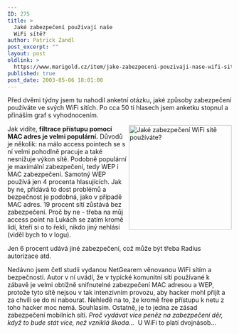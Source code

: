 ```yaml
---
ID: 275
title: >
  Jaké zabezpečení používají naše
  WiFi sítě?
author: Patrick Zandl
post_excerpt: ""
layout: post
oldlink: >
  https://www.marigold.cz/item/jake-zabezpeceni-pouzivaji-nase-wifi-site
published: true
post_date: 2003-05-06 18:01:00
---
```

<p>
Před dvěmi týdny jsem tu nahodil anketní otázku, jaké způsoby zabezpečení používáte ve svých WiFi sítích.&#160;Po cca 50 ti hlasech jsem anketku stopnul a přináším graf s vyhodnocením. </p>

<p>
<IMG height=235 alt="Jaké zabezpečení WiFi sítě používáte?" src="/wp-content/uploads/zabezpeceniwifi-pruzkum.gif" width=231 align=right>Jak vidíte, <STRONG>filtrace přístupu pomocí MAC adres&#160;je velmi populární.</STRONG> Důvodů je několik: na málo access pointech se s ní velmi pohodlně pracuje a také nesnižuje výkon sítě. Podobně populární je maximální zabezpečení, tedy WEP&#160;i MAC zabezpečení. Samotný WEP používá jen 4 procenta hlasujících. Jak by ne, přidává to dost problémů a bezpečnost je podobná, jako v případě MAC adres. 19 procent sítí zůstává bez zabezpečení. Proč by ne - třeba na můj access point na Lukách se zatím kromě lidí, kteří si o to řekli, nikdo jiný nehlásí (viděl bych to v logu).</p>

<p>
Jen 6 procent udává jiné zabezpečení, což může být třeba Radius autorizace atd. </p>

<p>
Nedávno jsem&#160;četl studii vydanou NetGearem věnovanou WiFi sítím a bezpečnosti. Autor v ní uvádí, že v typické komunitní síti používané k zábavě je velmi&#160;obtížně snifnutelné zabezpečení MAC adresou a WEP, protože tyto sítě nejsou&#160;v tak intenzivním provozu, aby hacker mohl přijít a za chvíli se do ní nabourat. Nehledě na to, že kromě free přístupu k netu z toho hacker moc nemá. Souhlasím. Ostatně, je to jedna ze zásad zabezpečení mobilních sítí. <EM>Proč vydávat více peněz&#160;na zabezpečení&#160;děr, když to bude stát více, než vzniklá škoda...</EM> &#160;U WiFi to platí dvojnásob...</p>
